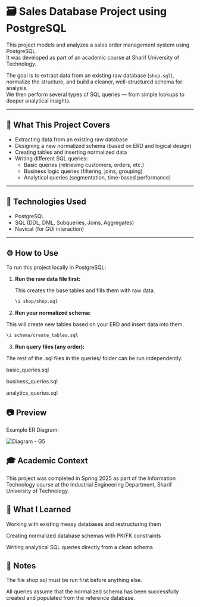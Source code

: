 # 🗃️ Sales Database Project using PostgreSQL

This project models and analyzes a sales order management system using PostgreSQL.  
It was developed as part of an academic course at Sharif University of Technology.

The goal is to extract data from an existing raw database (`shop.sql`), normalize the structure, and build a cleaner, well-structured schema for analysis.  
We then perform several types of SQL queries — from simple lookups to deeper analytical insights.

---

## 🧠 What This Project Covers

- Extracting data from an existing raw database
- Designing a new normalized schema (based on ERD and logical design)
- Creating tables and inserting normalized data
- Writing different SQL queries:
  - Basic queries (retrieving customers, orders, etc.)
  - Business logic queries (filtering, joins, grouping)
  - Analytical queries (segmentation, time-based performance)

---

## 🧰 Technologies Used

- PostgreSQL
- SQL (DDL, DML, Subqueries, Joins, Aggregates)
- Navicat (for GUI interaction)

---

## ⚙️ How to Use

To run this project locally in PostgreSQL:

1. **Run the raw data file first:**

   This creates the base tables and fills them with raw data.

   ```bash
   \i shop/shop.sql
   ```
2. **Run your normalized schema:**

  This will create new tables based on your ERD and insert data into them.

  ```bash
  \i schema/create_tables.sql
  ```

3. **Run query files (any order):**

  The rest of the .sql files in the queries/ folder can be run independently:

  basic_queries.sql

  business_queries.sql

  analytics_queries.sql

## 📷 Preview
Example ER Diagram:

![Diagram - G5](https://github.com/user-attachments/assets/80568d86-0689-44af-8021-cc55ac7b0a78)

## 🎓 Academic Context
This project was completed in Spring 2025 as part of the Information Technology course
at the Industrial Engineering Department, Sharif University of Technology.

## 🧠 What I Learned
Working with existing messy databases and restructuring them

Creating normalized database schemas with PK/FK constraints

Writing analytical SQL queries directly from a clean schema

## 📎 Notes
The file shop.sql must be run first before anything else.

All queries assume that the normalized schema has been successfully created and populated from the reference database.
